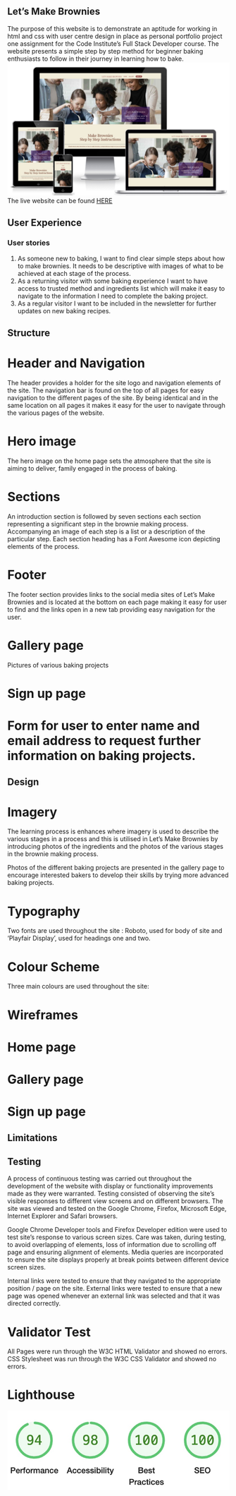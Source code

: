 

## Let’s Make Brownies
The purpose of this website is to demonstrate an aptitude for working in html and css with user centre design in place as personal portfolio project one assignment for the Code Institute’s Full Stack Developer course. 
The website presents a simple step by step method for beginner baking enthusiasts to follow in their journey in learning how to bake. 
![Responsive screenshot](./assets/readme/am-i-responsive-lets-make-brownies.jpg)
The live website can be found [HERE](https://dooco.github.io/brownies/)


## User Experience 

### User stories 

1. As someone new to baking, I want to find clear simple steps about how to make brownies. It needs to be descriptive with images of what to be achieved at each stage of the process.
2. As a returning visitor with some baking experience I want to have access to trusted method and ingredients list which will make it easy to navigate to the information I need to complete the baking project.
3. As a regular visitor I want to be included in the newsletter for further updates on new baking recipes.

## Structure

# Header and Navigation
The header provides a holder for the site logo and navigation elements of the site. The navigation bar is found on the top of all pages for easy navigation to the different pages of the site. By being identical and in the same location on all pages it  makes it easy for the user to navigate through the various pages of the website. 

# Hero image
The hero image on the home page sets the atmosphere that the site is aiming to deliver, family engaged in the process of baking.

# Sections
An introduction section is followed by seven sections each section representing a significant step in the brownie making process. Accompanying an image of each step is a list or a description of the particular step. Each section heading has a Font Awesome icon depicting elements of the process.
 
# Footer
The footer section provides links to the social media sites of Let’s Make Brownies and is located at the bottom on each page making it easy for user to find and the links open in a new tab providing easy navigation for the user.

# Gallery page
Pictures of various baking projects

# Sign up page

# Form for user to enter name and email address to request further information on baking projects.

## Design

# Imagery
The learning process is enhances where imagery is used to describe the various stages in a process and this is utilised in Let’s Make Brownies by introducing photos of the ingredients and the photos of the various stages in the brownie making process.
  
Photos of the different baking projects are presented in the gallery page to encourage interested bakers to develop their skills by trying more advanced baking projects.

# Typography
Two fonts are used throughout the site : Roboto, used for body of site and ‘Playfair Display’, used for headings one and two. 

# Colour Scheme
Three main colours are used throughout the site:

# Wireframes

# Home page 
# Gallery page
# Sign up page

## Limitations 

## Testing
A process of continuous testing was carried out throughout the development of the website with display or functionality improvements made as they were warranted. Testing consisted of observing the site’s visible responses to different view screens and on different browsers.
The site was viewed and tested on the Google Chrome, Firefox, Microsoft Edge, Internet Explorer and Safari browsers.

Google Chrome Developer tools and Firefox Developer edition were used to test site’s response to various screen sizes. Care was taken, during testing, to avoid overlapping of elements, loss of information due to scrolling off page and ensuring alignment of elements. 
Media queries are incorporated to ensure the site displays properly at break points between different device screen sizes.

Internal links were tested to ensure that they navigated to the appropriate position / page on the site. External links were tested to ensure that a new page was opened whenever an external link was selected and that it was directed correctly.



# Validator Test
All Pages were run through the W3C HTML Validator and showed no errors.
CSS Stylesheet was run through the W3C CSS Validator and showed no errors.
# Lighthouse 
![lighthouse screenshot](./assets/readme/lighthouse-screenshot.jpg)

